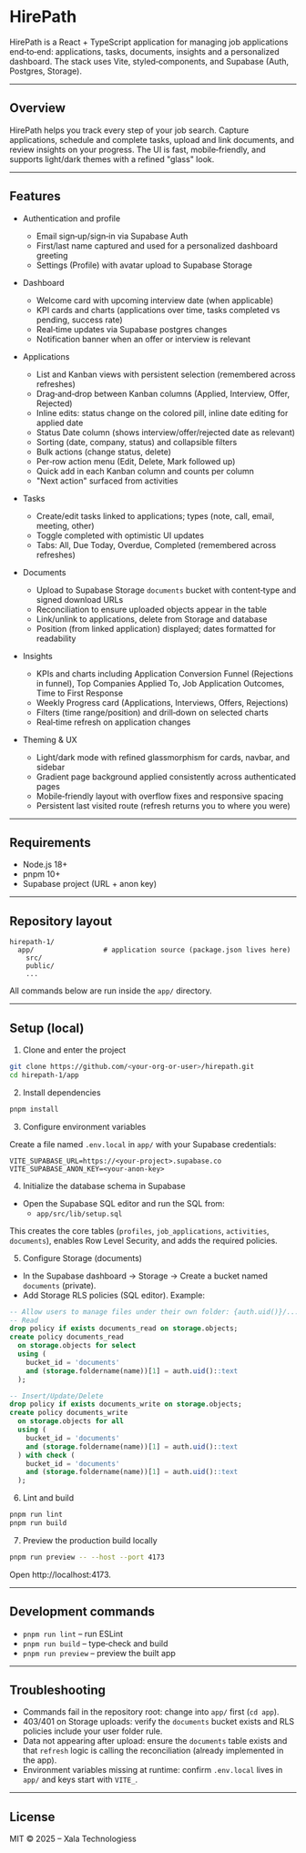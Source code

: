 # HirePath

HirePath is a React + TypeScript application for managing job applications end‑to‑end: applications, tasks, documents, insights and a personalized dashboard. The stack uses Vite, styled‑components, and Supabase (Auth, Postgres, Storage).

---

## Overview

HirePath helps you track every step of your job search. Capture applications, schedule and complete tasks, upload and link documents, and review insights on your progress. The UI is fast, mobile‑friendly, and supports light/dark themes with a refined "glass" look.

---

## Features

- Authentication and profile
  - Email sign‑up/sign‑in via Supabase Auth
  - First/last name captured and used for a personalized dashboard greeting
  - Settings (Profile) with avatar upload to Supabase Storage

- Dashboard
  - Welcome card with upcoming interview date (when applicable)
  - KPI cards and charts (applications over time, tasks completed vs pending, success rate)
  - Real‑time updates via Supabase postgres changes
  - Notification banner when an offer or interview is relevant

- Applications
  - List and Kanban views with persistent selection (remembered across refreshes)
  - Drag‑and‑drop between Kanban columns (Applied, Interview, Offer, Rejected)
  - Inline edits: status change on the colored pill, inline date editing for applied date
  - Status Date column (shows interview/offer/rejected date as relevant)
  - Sorting (date, company, status) and collapsible filters
  - Bulk actions (change status, delete)
  - Per‑row action menu (Edit, Delete, Mark followed up)
  - Quick add in each Kanban column and counts per column
  - "Next action" surfaced from activities

- Tasks
  - Create/edit tasks linked to applications; types (note, call, email, meeting, other)
  - Toggle completed with optimistic UI updates
  - Tabs: All, Due Today, Overdue, Completed (remembered across refreshes)

- Documents
  - Upload to Supabase Storage `documents` bucket with content‑type and signed download URLs
  - Reconciliation to ensure uploaded objects appear in the table
  - Link/unlink to applications, delete from Storage and database
  - Position (from linked application) displayed; dates formatted for readability

- Insights
  - KPIs and charts including Application Conversion Funnel (Rejections in funnel),
    Top Companies Applied To, Job Application Outcomes, Time to First Response
  - Weekly Progress card (Applications, Interviews, Offers, Rejections)
  - Filters (time range/position) and drill‑down on selected charts
  - Real‑time refresh on application changes

- Theming & UX
  - Light/dark mode with refined glassmorphism for cards, navbar, and sidebar
  - Gradient page background applied consistently across authenticated pages
  - Mobile‑friendly layout with overflow fixes and responsive spacing
  - Persistent last visited route (refresh returns you to where you were)

---

## Requirements

- Node.js 18+
- pnpm 10+
- Supabase project (URL + anon key)

---

## Repository layout

```
hirepath-1/
  app/                 # application source (package.json lives here)
    src/
    public/
    ...
```

All commands below are run inside the `app/` directory.

---

## Setup (local)

1. Clone and enter the project

```bash
git clone https://github.com/<your-org-or-user>/hirepath.git
cd hirepath-1/app
```

2. Install dependencies

```bash
pnpm install
```

3. Configure environment variables

Create a file named `.env.local` in `app/` with your Supabase credentials:

```env
VITE_SUPABASE_URL=https://<your-project>.supabase.co
VITE_SUPABASE_ANON_KEY=<your-anon-key>
```

4. Initialize the database schema in Supabase

- Open the Supabase SQL editor and run the SQL from:
  - `app/src/lib/setup.sql`

This creates the core tables (`profiles`, `job_applications`, `activities`, `documents`), enables Row Level Security, and adds the required policies.

5. Configure Storage (documents)

- In the Supabase dashboard → Storage → Create a bucket named `documents` (private).
- Add Storage RLS policies (SQL editor). Example:

```sql
-- Allow users to manage files under their own folder: {auth.uid()}/...
-- Read
drop policy if exists documents_read on storage.objects;
create policy documents_read
  on storage.objects for select
  using (
    bucket_id = 'documents'
    and (storage.foldername(name))[1] = auth.uid()::text
  );

-- Insert/Update/Delete
drop policy if exists documents_write on storage.objects;
create policy documents_write
  on storage.objects for all
  using (
    bucket_id = 'documents'
    and (storage.foldername(name))[1] = auth.uid()::text
  ) with check (
    bucket_id = 'documents'
    and (storage.foldername(name))[1] = auth.uid()::text
  );
```

6. Lint and build

```bash
pnpm run lint
pnpm run build
```

7. Preview the production build locally

```bash
pnpm run preview -- --host --port 4173
```
Open http://localhost:4173.

---

## Development commands

- `pnpm run lint` – run ESLint
- `pnpm run build` – type‑check and build
- `pnpm run preview` – preview the built app

---

## Troubleshooting

- Commands fail in the repository root: change into `app/` first (`cd app`).
- 403/401 on Storage uploads: verify the `documents` bucket exists and RLS policies include your user folder rule.
- Data not appearing after upload: ensure the `documents` table exists and that `refresh` logic is calling the reconciliation (already implemented in the app).
- Environment variables missing at runtime: confirm `.env.local` lives in `app/` and keys start with `VITE_`.

---

## License

MIT © 2025 – Xala Technologiess